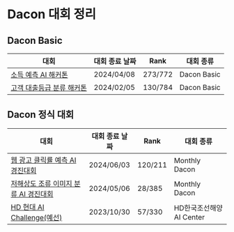 # Dacon 대회 정리

## Dacon Basic

| 대회 | 대회 종료 날짜 | Rank | 대회 종류 |
| --- | --- | --- | --- |
| [소득 예측 AI 해커톤](https://github.com/pjj11005/ML_Competition/tree/main/Dacon/Income_prediction) | 2024/04/08 | 273/772 | Dacon Basic |
| [고객 대출등급 분류 해커톤](https://github.com/pjj11005/ML_Competition/tree/main/Dacon/Customer_loan_classification)| 2024/02/05 | 130/784 | Dacon Basic |

## Dacon 정식 대회

| 대회 | 대회 종료 날짜 | Rank | 대회 종류 |
| --- | --- | --- | --- | 
| [웹 광고 클릭률 예측 AI 경진대회](https://github.com/pjj11005/ML_Competition/tree/main/Dacon/Web_click_prediction) | 2024/06/03 | 120/211 | Monthly Dacon |
| [저해상도 조류 이미지 분류 AI 경진대회](https://github.com/pjj11005/ML_Competition/tree/main/Dacon/Bird_image_classification) | 2024/05/06 | 28/385 | Monthly Dacon |
| [HD 현대 AI Challenge(예선)](https://github.com/pjj11005/ML_Competition/tree/main/Dacon/HD_AI_Challenge) | 2023/10/30 | 57/330 | HD한국조선해양 AI Center |